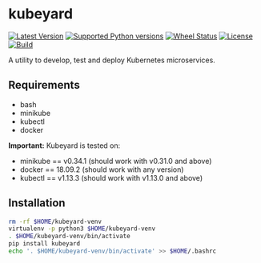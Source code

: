 # kubeyard
[![Latest Version](https://img.shields.io/pypi/v/kubeyard.svg)](https://pypi.python.org/pypi/kubeyard/)
[![Supported Python versions](https://img.shields.io/pypi/pyversions/kubeyard.svg)](https://pypi.python.org/pypi/kubeyard/)
[![Wheel Status](https://img.shields.io/pypi/wheel/kubeyard.svg)](https://pypi.python.org/pypi/kubeyard/)
[![License](https://img.shields.io/pypi/l/kubeyard.svg)](https://github.com/socialwifi/kubeyard/blob/master/LICENSE)
[![Build](https://img.shields.io/circleci/project/github/socialwifi/kubeyard/master.svg)](https://circleci.com/gh/socialwifi/kubeyard)


A utility to develop, test and deploy Kubernetes microservices.

## Requirements

- bash
- minikube
- kubectl
- docker

**Important:** Kubeyard is tested on:

- minikube == v0.34.1 (should work with v0.31.0 and above)
- docker == 18.09.2 (should work with any version)
- kubectl == v1.13.3 (should work with v1.13.0 and above)

## Installation

```bash
rm -rf $HOME/kubeyard-venv
virtualenv -p python3 $HOME/kubeyard-venv
. $HOME/kubeyard-venv/bin/activate
pip install kubeyard
echo '. $HOME/kubeyard-venv/bin/activate' >> $HOME/.bashrc
```
